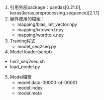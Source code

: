 1. 引用外部package：pandas[0.21.0], keras(keras.preprocessing.sequence)[2.1.1]
2. 額外使用的檔案：
	* mapping/bias_init_vector.npy
	* mapping/ixtoword.npy
	* mapping/wordtoix.npy
3. Training程式
	* model_seq2seq.py
4. Model loader(script)
  * hw2_seq2seq.sh
  * load_model.py
5. Model檔案
	* model.data-00000-of-00001
	* model.index
	* model.meta
